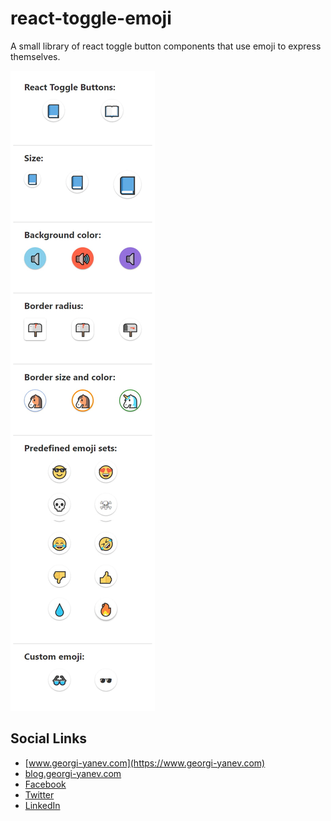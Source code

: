 # react-toggle-emoji

A small library of react toggle button components that use emoji to express themselves.

<img src="./react-toggle-emoji-preview.jpg" alt="preview of react-toggle-emoji components configured in different ways using props" />

## Social Links

- [www.georgi-yanev.com](https://www.georgi-yanev.com)
- [blog.georgi-yanev.com](https://blog.georgi-yanev.com)
- [Facebook](https://www.facebook.com/jumpalottahigh/)
- [Twitter](https://www.twitter.com/jumpalottahigh/)
- [LinkedIn](https://www.linkedin.com/in/yanevgeorgi/)
